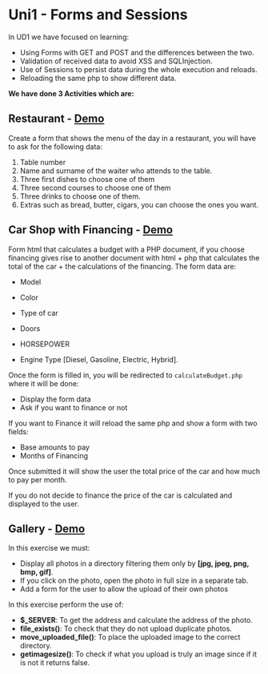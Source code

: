 # Uni1 - Forms and Sessions
In UD1 we have focused on learning:
- Using Forms with GET and POST and the differences between the two.
- Validation of received data to avoid XSS and SQLInjection.
- Use of Sessions to persist data during the whole execution and reloads.
- Reloading the same php to show different data.

**We have done 3 Activities which are:**

## Restaurant - [Demo](https://servidor.jmcampos.dev/DWESE/UD1/1.Restaurante/)

Create a form that shows the menu of the day in a restaurant, you will have to ask for the following data:
1. Table number
2. Name and surname of the waiter who attends to the table.
3. Three first dishes to choose one of them
4. Three second courses to choose one of them
5. Three drinks to choose one of them.
6. Extras such as bread, butter, cigars, you can choose the ones you want.

## Car Shop with Financing - [Demo](https://servidor.jmcampos.dev/DWESE/UD1/2.Coche/)

Form html that calculates a budget with a PHP document, if you choose financing gives rise to another document with html + php that calculates the total of the car + the calculations of the financing.
The form data are:
- Model
- Color
- Type of car
- Doors
- HORSEPOWER

- Engine Type [Diesel, Gasoline, Electric, Hybrid].

Once the form is filled in, you will be redirected to `calculateBudget.php` where it will be done:
- Display the form data
- Ask if you want to finance or not

If you want to Finance it will reload the same php and show a form with two fields:
- Base amounts to pay
- Months of Financing

Once submitted it will show the user the total price of the car and how much to pay per month.

If you do not decide to finance the price of the car is calculated and displayed to the user.

## Gallery - [Demo](https://servidor.jmcampos.dev/1.TareaOnline/3.Galeria/)
In this exercise we must:
- Display all photos in a directory filtering them only by **[jpg, jpeg, png, bmp, gif]**.
- If you click on the photo, open the photo in full size in a separate tab.
- Add a form for the user to allow the upload of their own photos

In this exercise perform the use of:
- **$_SERVER**: To get the address and calculate the address of the photo.
- **file_exists()**: To check that they do not upload duplicate photos.
- **move_uploaded_file()**: To place the uploaded image to the correct directory.
- **getimagesize()**: To check if what you upload is truly an image since if it is not it returns false.

